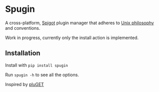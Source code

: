 # Spugin
A cross-platform, [Spigot](https://www.spigotmc.org/) plugin manager that adheres to
[Unix philosophy](https://en.wikipedia.org/wiki/Unix_philosophy) and conventions.


Work in progress, currently only the install action is implemented.


## Installation
Install with `pip install spugin`

Run `spugin -h` to see all the options.

Inspired by [pluGET](https://github.com/Neocky/pluGET)
